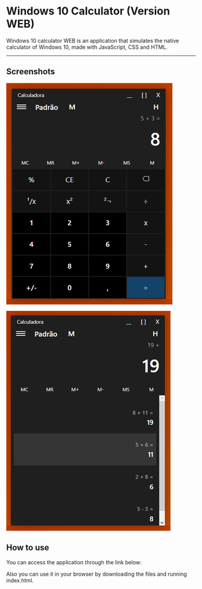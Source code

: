 # Windows 10 Calculator (Version WEB)

Windows 10 calculator WEB is an application that simulates the native calculator of Windows 10, made with JavaScript, CSS and HTML.

---
## Screenshots
![calculator image](images/screenshot-1.png)

![calculator memory saves](images/screenshot-2.png)

## How to use
You can access the application through the link below:

Also you can use it in your browser by downloading the files and running index.html.

